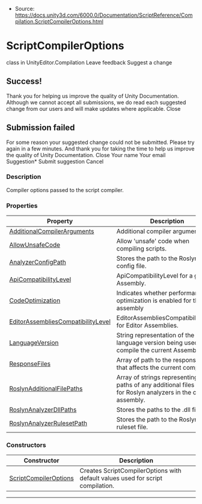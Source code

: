 * Source: https://docs.unity3d.com/6000.0/Documentation/ScriptReference/Compilation.ScriptCompilerOptions.html

# ScriptCompilerOptions
class in UnityEditor.Compilation
Leave feedback
Suggest a change
## Success!
Thank you for helping us improve the quality of Unity Documentation. Although we cannot accept all submissions, we do read each suggested change from our users and will make updates where applicable.
Close
## Submission failed
For some reason your suggested change could not be submitted. Please <a>try again</a> in a few minutes. And thank you for taking the time to help us improve the quality of Unity Documentation.
Close
Your name Your email Suggestion* Submit suggestion
Cancel
### Description
Compiler options passed to the script compiler.
### Properties
Property | Description  
---|---  
[AdditionalCompilerArguments](https://docs.unity3d.com/6000.0/Documentation/ScriptReference/Compilation.ScriptCompilerOptions.AdditionalCompilerArguments.html) | Additional compiler arguments.  
[AllowUnsafeCode](https://docs.unity3d.com/6000.0/Documentation/ScriptReference/Compilation.ScriptCompilerOptions.AllowUnsafeCode.html) | Allow 'unsafe' code when compiling scripts.  
[AnalyzerConfigPath](https://docs.unity3d.com/6000.0/Documentation/ScriptReference/Compilation.ScriptCompilerOptions.AnalyzerConfigPath.html) | Stores the path to the Roslyn global config file.  
[ApiCompatibilityLevel](https://docs.unity3d.com/6000.0/Documentation/ScriptReference/Compilation.ScriptCompilerOptions.ApiCompatibilityLevel.html) |  ApiCompatibilityLevel for a given Assembly.  
[CodeOptimization](https://docs.unity3d.com/6000.0/Documentation/ScriptReference/Compilation.ScriptCompilerOptions.CodeOptimization.html) | Indicates whether performance optimization is enabled for the assembly  
[EditorAssembliesCompatibilityLevel](https://docs.unity3d.com/6000.0/Documentation/ScriptReference/Compilation.ScriptCompilerOptions.EditorAssembliesCompatibilityLevel.html) |  EditorAssembliesCompatibilityLevel for Editor Assemblies.  
[LanguageVersion](https://docs.unity3d.com/6000.0/Documentation/ScriptReference/Compilation.ScriptCompilerOptions.LanguageVersion.html) | String representation of the language version being used to compile the current Assembly.  
[ResponseFiles](https://docs.unity3d.com/6000.0/Documentation/ScriptReference/Compilation.ScriptCompilerOptions.ResponseFiles.html) | Array of path to the response files that affects the current compilation.  
[RoslynAdditionalFilePaths](https://docs.unity3d.com/6000.0/Documentation/ScriptReference/Compilation.ScriptCompilerOptions.RoslynAdditionalFilePaths.html) | Array of strings representing the paths of any additional files defined for Roslyn analyzers in the current assembly.  
[RoslynAnalyzerDllPaths](https://docs.unity3d.com/6000.0/Documentation/ScriptReference/Compilation.ScriptCompilerOptions.RoslynAnalyzerDllPaths.html) | Stores the paths to the .dll files.  
[RoslynAnalyzerRulesetPath](https://docs.unity3d.com/6000.0/Documentation/ScriptReference/Compilation.ScriptCompilerOptions.RoslynAnalyzerRulesetPath.html) | Stores the path to the Roslyn ruleset file.  
### Constructors
Constructor | Description  
---|---  
[ScriptCompilerOptions](https://docs.unity3d.com/6000.0/Documentation/ScriptReference/Compilation.ScriptCompilerOptions-ctor.html) | Creates ScriptCompilerOptions with default values used for script compilation.  
* * *
